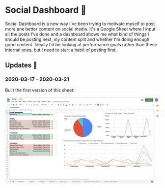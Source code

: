 # Social Dashboard 📱

Social Dashboard is a new way I've been trying to motivate myself to post more ane better content on social media. It's a Google Sheet where I input all the posts I've done and a dashboard shows me what kind of things I should be posting next, my content split and whether I'm doing enough good content. Ideally I'd be looking at performance goals rather than these internal ones, but I need to start a habit of posting first.

## Updates 🔼

### 2020-03-17 - 2020-03-21

Built the first version of this sheet:

![Social Dashboard](../assets/social-dashboard-001.png)
